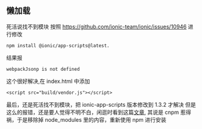 ## 懒加载
死活说找不到模块
按照 https://github.com/ionic-team/ionic/issues/10946 进行修改
```
npm install @ionic/app-scripts@latest.
```
结果报
```
webpackJsonp is not defined
```
这个很好解决,在 index.html 中添加
```
<script src="build/vendor.js"></script>
```
最后，还是死活找不到模块，把 ionic-app-scripts 版本修改到 1.3.2 才解决
但是这么的报错，还是要人觉得不明不白，闲逛时看到这篇[文章](http://www.cnblogs.com/eccainiao/p/6892780.html),
其说是 cnpm 惹得祸，于是移除掉 node_modules 里的内容，重新使用 npm 进行安装 